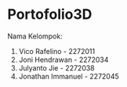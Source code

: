 # Portofolio3D
 
Nama Kelompok:
1. Vico Rafelino - 2272011
2. Joni Hendrawan - 2272034
3. Julyanto Jie - 2272038
4. Jonathan Immanuel - 2272045

